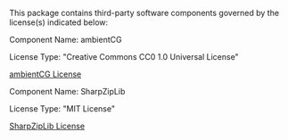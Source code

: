This package contains third-party software components governed by the license(s) indicated below:

Component Name: ambientCG

License Type: "Creative Commons CC0 1.0 Universal License"

[ambientCG License](https://help.ambientcg.com/01-General/Licensing.html)

Component Name: SharpZipLib

License Type: "MIT License"

[SharpZipLib License](https://github.com/icsharpcode/SharpZipLib/blob/master/LICENSE.txt)
